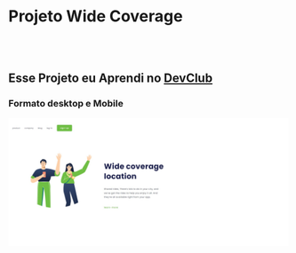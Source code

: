 <h1>Projeto Wide Coverage</h1>
<br>
<br>
<h2>Esse Projeto eu Aprendi no <a href="https://rodolfomori.com.br/devclub/"target="_blank">DevClub</a> </h2>
<h3>Formato desktop e Mobile</h3>
<img src="https://github.com/Verneloira/Wide-Coverage/blob/main/img/wide%20desktop.jpg?raw=true">
<img scr="https://github.com/Verneloira/Wide-Coverage/blob/main/img/wide%20mobile.jpg?raw=true">